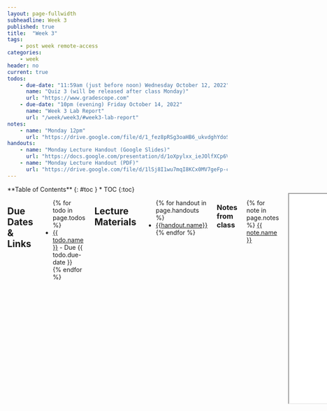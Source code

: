 ```yaml
---
layout: page-fullwidth
subheadline: Week 3
published: true
title:  "Week 3"
tags:
    - post week remote-access
categories:
    - week
header: no
current: true
todos:
    - due-date: "11:59am (just before noon) Wednesday October 12, 2022"
      name: "Quiz 3 (will be released after class Monday)"
      url: "https://www.gradescope.com"
    - due-date: "10pm (evening) Friday October 14, 2022"
      name: "Week 3 Lab Report"
      url: "/week/week3/#week3-lab-report"
notes:
    - name: "Monday 12pm"
      url: "https://drive.google.com/file/d/1_fez8pRSg3oaHB6_ukvdghYdoSsY5VCb"
handouts:
    - name: "Monday Lecture Handout (Google Slides)"
      url: "https://docs.google.com/presentation/d/1oXpylxx_ieJOlfXCp6VdTU6zqksj0eBvj-v9AYb1jLA/edit?usp=sharing"
    - name: "Monday Lecture Handout (PDF)"
      url: "https://drive.google.com/file/d/1lSj8I1wu7mqI8KCx0MV7geFp-cLV0Ek9/view?usp=sharing"
---
```


<div class="row">
<div class="medium-4 medium-push-8 columns" markdown="1">
<div class="panel radius fixed-toc"  data-options="sticky_on:large" markdown="1">
**Table of Contents**
{: #toc }
*  TOC
{:toc}
</div>
</div><!-- /.medium-4.columns -->

<div class="medium-8 medium-pull-4 columns" markdown="1">

## Due Dates & Links

<ul>
{% for todo in page.todos %}
<li><a href="{{ todo.url }}">{{ todo.name }}</a> - Due {{ todo.due-date }}</li>
{% endfor %}
</ul>

## Lecture Materials

<ul>
{% for handout in page.handouts %}
<li><a href="{{handout.url}}">{{handout.name}}</a></li>
{% endfor %}
</ul>

### Notes from class
{% for note in page.notes %}
<a href="{{ note.url }}">{{ note.name }}</a>
<iframe src="{{ note.url }}/preview" width="640" height="480" allow="autoplay"></iframe>
{% endfor %}

### To Read

- Read these two articles by Julia Evans (one summarized in a comic below):
    - [When debugging, your attitude matters](https://jvns.ca/blog/debugging-attitude-matters/)
    - [How I Got Better at Debugging](https://jvns.ca/blog/2015/11/22/how-i-got-better-at-debugging/)
- Read this article by John Regehr: [How to Debug](https://blog.regehr.org/archives/199)
    - You don't need to know what all the technical tools are in these readings (systems programming, CSS, divs, etc)
- From the Regehr article, focus on the vocabulary (symptom, bug, etc); from the Evans articles, focus on the vibes
- This article: [https://drive.google.com/file/d/1zbMVZxsI1zOBPhSsvBi4kB5dPJuxyOJh/view?usp=sharing](https://drive.google.com/file/d/1zbMVZxsI1zOBPhSsvBi4kB5dPJuxyOJh/view?usp=sharing)
  (Note that assigning an article doesn't necessarily mean Joe agrees with everything in it...)

## Week 3 Lab Report {#week3-lab-report}

Coming soon! There will be a lab report due on Friday, October 14.
